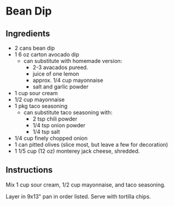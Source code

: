# Bean Dip

## Ingredients

  - 2 cans bean dip
  - 1 6 oz carton avocado dip
    - can substitute with homemade version:
      - 2-3 avacados pureed.
      - juice of one lemon
      - approx. 1/4 cup mayonnaise
      - salt and garlic powder
  - 1 cup sour cream
  - 1/2 cup mayonnaise
  - 1 pkg taco seasoning
    - can substitute taco seasoning with:
      - 2 tsp chili powder
      - 1/4 tsp onion powder
      - 1/4 tsp salt
  - 1/4 cup finely chopped onion
  - 1 can pitted olives (slice most, but leave a few for decoration)
  - 1 1/5 cup (12 oz) monterey jack cheese, shredded.

## Instructions

Mix 1 cup sour cream, 1/2 cup mayonnaise, and taco seasoning.

Layer in 9x13" pan in order listed. Serve with tortilla chips.
